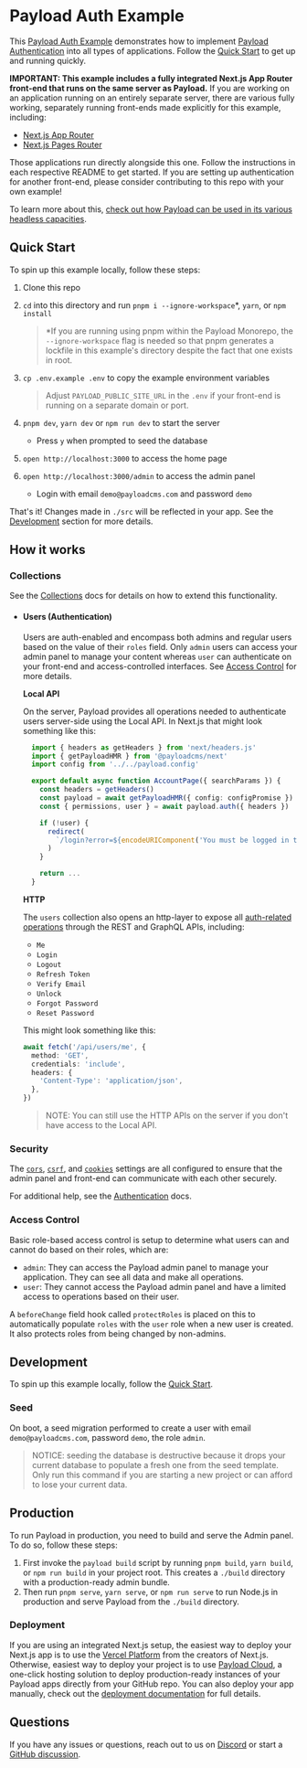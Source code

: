 # Payload Auth Example

This [Payload Auth Example](https://github.com/payloadcms/payload/tree/main/examples/auth) demonstrates how to implement [Payload Authentication](https://payloadcms.com/docs/authentication/overview) into all types of applications. Follow the [Quick Start](#quick-start) to get up and running quickly.

**IMPORTANT: This example includes a fully integrated Next.js App Router front-end that runs on the same server as Payload.** If you are working on an application running on an entirely separate server, there are various fully working, separately running front-ends made explicitly for this example, including:

- [Next.js App Router](../next-app)
- [Next.js Pages Router](../next-pages)

Those applications run directly alongside this one. Follow the instructions in each respective README to get started. If you are setting up authentication for another front-end, please consider contributing to this repo with your own example!

To learn more about this, [check out how Payload can be used in its various headless capacities](https://payloadcms.com/blog/the-ultimate-guide-to-using-nextjs-with-payload).

## Quick Start

To spin up this example locally, follow these steps:

1. Clone this repo
1. `cd` into this directory and run `pnpm i --ignore-workspace`\*, `yarn`, or `npm install`

   > \*If you are running using pnpm within the Payload Monorepo, the `--ignore-workspace` flag is needed so that pnpm generates a lockfile in this example's directory despite the fact that one exists in root.

1. `cp .env.example .env` to copy the example environment variables

   > Adjust `PAYLOAD_PUBLIC_SITE_URL` in the `.env` if your front-end is running on a separate domain or port.

1. `pnpm dev`, `yarn dev` or `npm run dev` to start the server
   - Press `y` when prompted to seed the database
1. `open http://localhost:3000` to access the home page
1. `open http://localhost:3000/admin` to access the admin panel
   - Login with email `demo@payloadcms.com` and password `demo`

That's it! Changes made in `./src` will be reflected in your app. See the [Development](#development) section for more details.

## How it works

### Collections

See the [Collections](https://payloadcms.com/docs/configuration/collections) docs for details on how to extend this functionality.

- #### Users (Authentication)

  Users are auth-enabled and encompass both admins and regular users based on the value of their `roles` field. Only `admin` users can access your admin panel to manage your content whereas `user` can authenticate on your front-end and access-controlled interfaces. See [Access Control](#access-control) for more details.

  **Local API**

  On the server, Payload provides all operations needed to authenticate users server-side using the Local API. In Next.js that might look something like this:

  ```ts
    import { headers as getHeaders } from 'next/headers.js'
    import { getPayloadHMR } from '@payloadcms/next'
    import config from '../../payload.config'

    export default async function AccountPage({ searchParams }) {
      const headers = getHeaders()
      const payload = await getPayloadHMR({ config: configPromise })
      const { permissions, user } = await payload.auth({ headers })

      if (!user) {
        redirect(
          `/login?error=${encodeURIComponent('You must be logged in to access your account.')}&redirect=/account`,
        )
      }

      return ...
    }
  ```

  **HTTP**

  The `users` collection also opens an http-layer to expose all [auth-related operations](https://payloadcms.com/docs/authentication/operations) through the REST and GraphQL APIs, including:

  - `Me`
  - `Login`
  - `Logout`
  - `Refresh Token`
  - `Verify Email`
  - `Unlock`
  - `Forgot Password`
  - `Reset Password`

  This might look something like this:

  ```ts
  await fetch('/api/users/me', {
    method: 'GET',
    credentials: 'include',
    headers: {
      'Content-Type': 'application/json',
    },
  })
  ```

  > NOTE: You can still use the HTTP APIs on the server if you don't have access to the Local API.

### Security

The [`cors`](https://payloadcms.com/docs/production/preventing-abuse#cross-origin-resource-sharing-cors), [`csrf`](https://payloadcms.com/docs/production/preventing-abuse#cross-site-request-forgery-csrf), and [`cookies`](https://payloadcms.com/docs/authentication/config#options) settings are all configured to ensure that the admin panel and front-end can communicate with each other securely.

For additional help, see the [Authentication](https://payloadcms.com/docs/authentication/overview#authentication-overview) docs.

### Access Control

Basic role-based access control is setup to determine what users can and cannot do based on their roles, which are:

- `admin`: They can access the Payload admin panel to manage your application. They can see all data and make all operations.
- `user`: They cannot access the Payload admin panel and have a limited access to operations based on their user.

A `beforeChange` field hook called `protectRoles` is placed on this to automatically populate `roles` with the `user` role when a new user is created. It also protects roles from being changed by non-admins.

## Development

To spin up this example locally, follow the [Quick Start](#quick-start).

### Seed

On boot, a seed migration performed to create a user with email `demo@payloadcms.com`, password `demo`, the role `admin`.

> NOTICE: seeding the database is destructive because it drops your current database to populate a fresh one from the seed template. Only run this command if you are starting a new project or can afford to lose your current data.

## Production

To run Payload in production, you need to build and serve the Admin panel. To do so, follow these steps:

1. First invoke the `payload build` script by running `pnpm build`, `yarn build`, or `npm run build` in your project root. This creates a `./build` directory with a production-ready admin bundle.
1. Then run `pnpm serve`, `yarn serve`, or `npm run serve` to run Node.js in production and serve Payload from the `./build` directory.

### Deployment

If you are using an integrated Next.js setup, the easiest way to deploy your Next.js app is to use the [Vercel Platform](https://vercel.com/new) from the creators of Next.js. Otherwise, easiest way to deploy your project is to use [Payload Cloud](https://payloadcms.com/new/import), a one-click hosting solution to deploy production-ready instances of your Payload apps directly from your GitHub repo. You can also deploy your app manually, check out the [deployment documentation](https://payloadcms.com/docs/production/deployment) for full details.

## Questions

If you have any issues or questions, reach out to us on [Discord](https://discord.com/invite/payload) or start a [GitHub discussion](https://github.com/payloadcms/payload/discussions).

```

```
